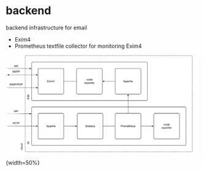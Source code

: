 # backend
backend infrastructure for email

* Exim4
* Prometheus textfile collector for monitoring Exim4

![architecture](doc/arch.png){width=50%}

